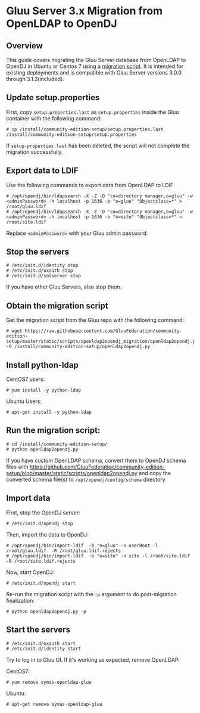 # Gluu Server 3.x Migration from OpenLDAP to OpenDJ

## Overview

This guide covers migrating the Gluu Server database from OpenLDAP to OpenDJ in Ubuntu or Centos 7 using a [migration script](https://raw.githubusercontent.com/GluuFederation/community-edition-setup/master/static/scripts/openldap2opendj_migration/openldap2opendj.py). It is intended for existing deployments and is compatible with Gluu Server versions 3.0.0 through 3.1.3(included).

## Update setup.properties

First, copy `setup.properties.last` as `setup.properties` inside the Gluu container with the following command:

```
# cp /install/community-edition-setup/setup.properties.last /install/community-edition-setup/setup.properties
```

If `setup-properties.last` has been deleted, the script will not complete the migration successfully.

## Export data to LDIF

Use the following commands to export data from OpenLDAP to LDIF

``` 
# /opt/opendj/bin/ldapsearch -X -Z -D "cn=directory manager,o=gluu" -w <adminPassword> -h localhost -p 1636 -b "o=gluu" "Objectclass=*" > /root/gluu.ldif
# /opt/opendj/bin/ldapsearch -X -Z -D "cn=directory manager,o=gluu" -w <adminPassword> -h localhost -p 1636 -b "o=site" "Objectclass=*" > /root/site.ldif
```

Replace `<adminPassword>` with your Gluu admin password.

## Stop the servers

```
# /etc/init.d/identity stop
# /etc/init.d/oxauth stop
# /etc/init.d/solserver stop
```

If you have other Gluu Servers, also stop them.

## Obtain the migration script

Get the migration script from the Gluu repo with the following command:

```
# wget https://raw.githubusercontent.com/GluuFederation/community-edition-setup/master/static/scripts/openldap2opendj_migration/openldap2opendj.py -O /install/community-edition-setup/openldap2opendj.py

```

## Install python-ldap

CentOS7 users:

```
# yum install -y python-ldap
```

Ubuntu Users:

```
# apt-get install -y python-ldap
```

## Run the migration script:

```
# cd /install/community-edition-setup/
# python openldap2opendj.py
```

If you have custom OpenLDAP schema, convert them to OpenDJ schema files with 
https://github.com/GluuFederation/community-edition-setup/blob/master/static/scripts/openldap2opendj.py
and copy the converted schema file(s) to `/opt/opendj/config/schema` directory

## Import data

First, stop the OpenDJ server:

```
# /etc/init.d/opendj stop
```

Then, import the data to OpenDJ:

```
# /opt/opendj/bin/import-ldif  -b "o=gluu" -n userRoot -l /root/gluu.ldif  -R /root/gluu.ldif.rejects
# /opt/opendj/bin/import-ldif  -b "o=site" -n site -l /root/site.ldif  -R /root/site.ldif.rejects
```

Now, start OpenDJ:

```
# /etc/init.d/opendj start
```

Re-run the migration script with the `-p` argument to do post-migration finalization:

```
# python openldap2opendj.py -p
```

## Start the servers

```
# /etc/init.d/oxauth start
# /etc/init.d/identity start
```

Try to log in to Gluu UI. If it's working as expected, remove OpenLDAP:

CentOS7:

```
# yum remove symas-openldap-gluu
```

Ubuntu:

```
# apt-get remove symas-openldap-gluu
```
